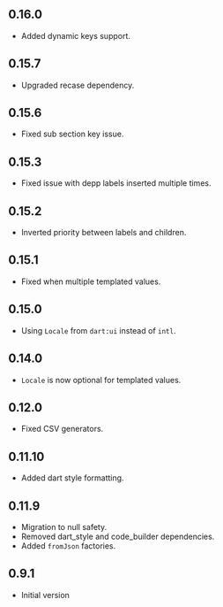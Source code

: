 ## 0.16.0

- Added dynamic keys support.

## 0.15.7

- Upgraded recase dependency.

## 0.15.6

- Fixed sub section key issue.

## 0.15.3

- Fixed issue with depp labels inserted multiple times.

## 0.15.2

- Inverted priority between labels and children.

## 0.15.1

- Fixed when multiple templated values.

## 0.15.0

- Using `Locale` from `dart:ui` instead of `intl`.

## 0.14.0

- `Locale` is now optional for templated values.

## 0.12.0

- Fixed CSV generators.

## 0.11.10

- Added dart style formatting.

## 0.11.9

- Migration to null safety.
- Removed dart_style and code_builder dependencies.
- Added `fromJson` factories.

## 0.9.1

- Initial version
